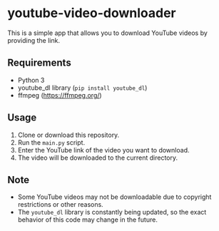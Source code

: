 # youtube-video-downloader

This is a simple app that allows you to download YouTube videos by providing the link.

## Requirements

- Python 3
- youtube_dl library (`pip install youtube_dl`)
- ffmpeg (https://ffmpeg.org/)

## Usage

1. Clone or download this repository.
2. Run the `main.py` script.
3. Enter the YouTube link of the video you want to download.
4. The video will be downloaded to the current directory.

## Note

- Some YouTube videos may not be downloadable due to copyright restrictions or other reasons.
- The `youtube_dl` library is constantly being updated, so the exact behavior of this code may change in the future.
